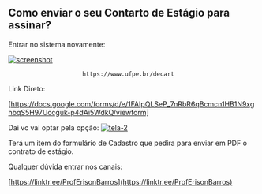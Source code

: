## Como enviar o seu Contarto de Estágio  para assinar?
Entrar no sistema novamente:  

<a href="https://ibb.co/QdNbySP"><img src="https://i.ibb.co/NSjVcD9/screenshot.jpg" alt="screenshot" border="0" /></a>

                         https://www.ufpe.br/decart

Link Direto:

[https://docs.google.com/forms/d/e/1FAIpQLSeP_7nRbR6qBcmcn1HB1N9xghbqS5H97Uccguk-p4dAi5WdkQ/viewform]

Dai vc vai optar pela opção:
<a href="https://ibb.co/bmDd8KQ"><img src="https://i.ibb.co/54wcfRG/tela-2.jpg" alt="tela-2" border="0"></a>
  
  

  

Terá um item do formulário de Cadastro que pedira para enviar em PDF o contrato de  estágio.

Qualquer dúvida entrar nos canais:

[https://linktr.ee/ProfErisonBarros](https://linktr.ee/ProfErisonBarros)
<!--stackedit_data:
eyJoaXN0b3J5IjpbMTI2MjMzNDc5LC01MzgwMzYxMF19
-->